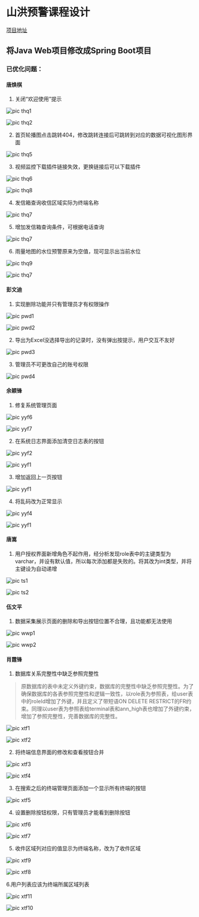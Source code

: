# 山洪预警课程设计  
[项目地址](https://github.com/Steventxy/riverVis-old.git)  

## 将Java Web项目修改成Spring Boot项目  
### 已优化问题：

#### 唐焕棋

1. 关闭“欢迎使用”提示

![pic thq1](https://Steventxy.github.io/pic/thq1.png)

![pic thq2](https://Steventxy.github.io/pic/thq4.png)

2. 首页轮播图点击跳转404，修改跳转连接后可跳转到对应的数据可视化图形界面

![pic thq5](https://Steventxy.github.io/pic/thq5.png)

3. 视频监控下载插件链接失效，更换链接后可以下载插件

![pic thq6](https://Steventxy.github.io/pic/thq6.png)

![pic thq8](https://Steventxy.github.io/pic/thq8.png)

4. 发信箱查询收信区域实际为终端名称

![pic thq7](https://Steventxy.github.io/pic/thq7.png)

5. 增加发信箱查询条件，可根据电话查询

![pic thq7](https://Steventxy.github.io/pic/thq7.png)

6. 雨量地图的水位预警原来为空值，现可显示出当前水位

![pic thq9](https://Steventxy.github.io/pic/thq9.png)

![pic thq7](https://Steventxy.github.io/pic/thq10.png)

#### 彭文迪

1. 实现删除功能并只有管理员才有权限操作

![pic pwd1](https://Steventxy.github.io/pic/pwd1.png)

![pic pwd2](https://Steventxy.github.io/pic/pwd2.png)

2. 导出为Excel没选择导出的记录时，没有弹出按提示，用户交互不友好

![pic pwd3](https://Steventxy.github.io/pic/pwd3.png)

3. 管理员不可更改自己的账号权限

![pic pwd4](https://Steventxy.github.io/pic/pwd4.png)

#### 余颖锋

1. 修复系统管理页面

![pic yyf6](https://Steventxy.github.io/pic/yyf6.png)

![pic yyf7](https://Steventxy.github.io/pic/yyf7.png)

2. 在系统日志界面添加清空日志表的按钮

![pic yyf2](https://Steventxy.github.io/pic/yyf2.png)

![pic yyf1](https://Steventxy.github.io/pic/yyf1.jpg)

3. 增加返回上一页按钮

![pic yyf1](https://Steventxy.github.io/pic/yyf1.png)

4. 将乱码改为正常显示

![pic yyf4](https://Steventxy.github.io/pic/yyf4.png)

![pic yyf1](https://Steventxy.github.io/pic/yyf1.png)

#### 唐嵩

1. 用户授权界面新增角色不起作用，经分析发现role表中的主键类型为varchar，并设有默认值，所以每次添加都是失败的。将其改为int类型，并将主键设为自动递增

![pic ts1](https://Steventxy.github.io/pic/ts1.png)

![pic ts2](https://Steventxy.github.io/pic/ts2.png)

#### 伍文平

1. 数据采集展示页面的删除和导出按钮位置不合理，且功能都无法使用

![pic wwp1](https://Steventxy.github.io/pic/wwp1.png)

![pic wwp2](https://Steventxy.github.io/pic/wwp2.png)

#### 肖霆锋

1. 数据库关系完整性中缺乏参照完整性

>原数据库的表中未定义外键约束，数据库的完整性中缺乏参照完整性。为了确保数据库的各表参照完整性和逻辑一致性，以role表为参照表，给user表中的roleId增加了外键，并且定义了带短语ON DELETE RESTRICT的FR约束。同理以user表为参照表给terminal表和ann_high表也增加了外键约束，增加了参照完整性，完善数据库的完整性。

![pic xtf1](https://Steventxy.github.io/pic/xtf1.png)

![pic xtf2](https://Steventxy.github.io/pic/xtf2.png)

2. 将终端信息界面的修改和查看按钮合并

![pic xtf3](https://Steventxy.github.io/pic/xtf3.png)

![pic xtf4](https://Steventxy.github.io/pic/xtf4.png)

3. 在搜索之后的终端管理页面添加一个显示所有终端的按钮

![pic xtf5](https://Steventxy.github.io/pic/xtf5.png)

4. 设置删除按钮权限，只有管理员才能看到删除按钮

![pic xtf6](https://Steventxy.github.io/pic/xtf6.png)

![pic xtf7](https://Steventxy.github.io/pic/xtf7.png)

5. 收件区域列对应的值显示为终端名称，改为了收件区域

![pic xtf9](https://Steventxy.github.io/pic/xtf9.png)

![pic xtf8](https://Steventxy.github.io/pic/xtf8.png)

6.用户列表应该为终端所属区域列表

![pic xtf11](https://Steventxy.github.io/pic/xtf11.png)

![pic xtf10](https://Steventxy.github.io/pic/xtf10.png)